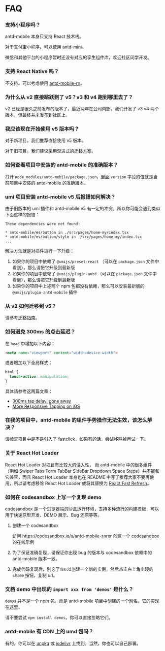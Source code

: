 # FAQ

### 支持小程序吗？

antd-mobile 本身只支持 React 技术栈。

对于支付宝小程序，可以使用 [antd-mini](https://mini.ant.design/)。

微信和其他平台的小程序暂时还没有对应的孪生组件库，欢迎社区同学开发。

### 支持 React Native 吗？

不支持。可以考虑使用 [antd-mobile-rn](https://github.com/ant-design/ant-design-mobile-rn)。

### 为什么从 v2 直接跳跃到了 v5？v3 和 v4 跑到哪里去了？

v2 已经是很久之前发布的版本了，最近两年在公司内部，我们开发了 v3 v4 两个版本，但最终并未发布到社区上。

### 我应该现在开始使用 v5 版本吗？

对于新项目，我们推荐直接使用 v5 版本。

对于旧项目，我们建议采用渐进式的[迁移方案](/zh/guide/migration)。

### 如何查看项目中安装的 antd-mobile 的准确版本？

打开 `node_modules/antd-mobile/package.json`，里面 `version` 字段的值就是当前项目中安装的 antd-mobile 的准确版本。

### umi 项目安装 antd-mobile v5 后报错如何解决？

由于旧版本的 umi 插件和 antd-mobile v5 有一定的冲突，所以你可能会遇到类似下面这样的报错：

```
These dependencies were not found:

* antd-mobile/es/button in ./src/pages/home-my/index.tsx
* antd-mobile/es/button/style in ./src/pages/home-my/index.tsx
...
```

解决方法就是对插件进行一下升级：

1. 如果你的项目中依赖了 `@umijs/preset-react` （可以在 `package.json` 文件中看到），那么请把它升级到最新版
2. 如果你的项目中依赖了 `@umijs/plugin-antd` （可以在 `package.json` 文件中看到），那么请把它升级到最新版
3. 如果你的项目中上述两个 npm 包都没有依赖，那么可以安装最新版的 `@umijs/plugin-antd-mobile` 插件

### 从 v2 如何迁移到 v5？

请参考[迁移指南](/zh/guide/migration)。

### 如何避免 300ms 的点击延迟？

在 `head` 中增加以下内容：

```html
<meta name="viewport" content="width=device-width">
```

或者增加以下全局样式：

```css
html {
  touch-action: manipulation;
}
```

具体请参考这两篇文章：

- [300ms tap delay, gone away](https://developers.google.com/web/updates/2013/12/300ms-tap-delay-gone-away)
- [More Responsive Tapping on iOS](https://webkit.org/blog/5610/more-responsive-tapping-on-ios/)

### 在我的项目中，antd-mobile 的组件手势操作无法生效，该怎么解决？

请检查项目中是不是引入了 fastclick，如果有的话，尝试移除掉再试一下。

### 关于 React Hot Loader

React Hot Loader 对项目有比较大的侵入性， 而 antd-mobile 中的很多组件（例如 Swiper Tabs Form TabBar SideBar Dropdown Space Steps）并不能和它兼容，而且 React Hot Loader 本身也在 README 中写了推荐大家不要再使用，所以请考虑移除 React Hot Loader 或将其替换为 [React Fast Refresh](https://github.com/facebook/react/issues/16604)。

### 如何在 codesandbox 上写一个复现 demo

codesandbox 是一个浏览器端的沙盒运行环境，支持多种流行的构建模板，可以用于快速原型开发、DEMO 展示、Bug 还原等等。

1. 创建一个 codesandbox

   访问 https://codesandbox.io/s/antd-mobile-snrxr 创建一个 codesandbox 的在线示例

2. 为了保证准确复现，请保证你出现 bug 的版本与 codesandbox 依赖中的 antd-mobile 版本一致。

3. 完成代码复现后，别忘了`保存`以创建一个新的实例，然后点击右上角出现的 share 按钮，复制 url。

### 文档 demo 中出现的 `import xxx from 'demos'` 是什么？

`demos` 并不是一个 npm 包，而是 antd-mobile 项目中创建的一个别名。它的实现在[这里](https://github.com/ant-design/ant-design-mobile/blob/master/src/demos/index.ts)。

请不要尝试 `npm install demos`。你可以直接忽略它们。

### antd-mobile 有 CDN 上的 umd 包吗？

有的，你可以在 [unpkg](https://unpkg.com/browse/antd-mobile@5/umd/antd-mobile.js) 或 [jsdelivr](https://www.jsdelivr.com/package/npm/antd-mobile?path=umd) 上找到。当然，你也可以自己部署。
